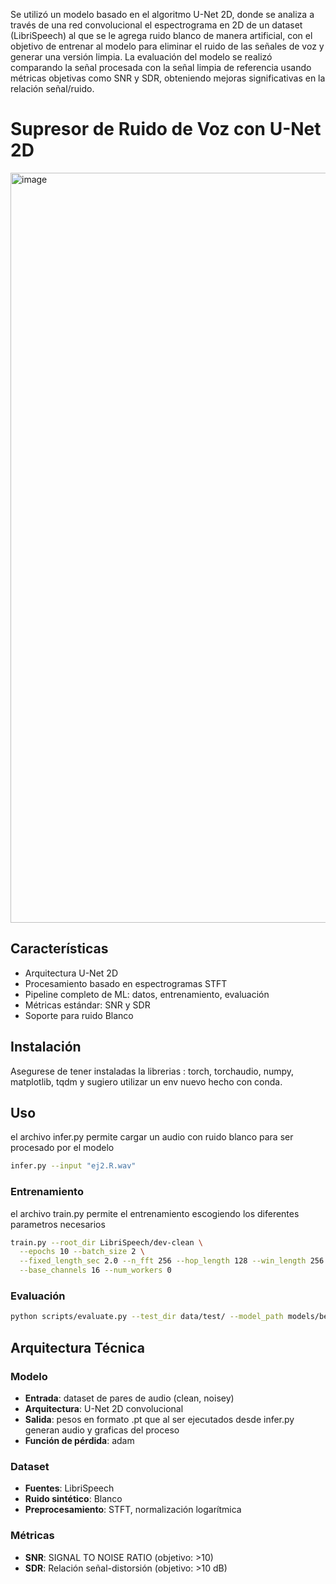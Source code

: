 Se utilizó un modelo basado en el algoritmo U-Net 2D, donde se analiza a través de una red convolucional el espectrograma en 2D de un dataset (LibriSpeech) al que se le agrega ruido blanco de manera artificial, con el objetivo de entrenar al modelo para eliminar el ruido de las señales de voz y generar una versión limpia. La evaluación del modelo se realizó comparando la señal procesada con la señal limpia de referencia usando métricas objetivas como SNR y SDR, obteniendo mejoras significativas en la relación señal/ruido.
# Supresor de Ruido de Voz con U-Net 2D
<img width="2100" height="1200" alt="image" src="https://github.com/user-attachments/assets/0b25b76c-a7eb-48db-8c4e-682e149e3fbe" />


## Características

- Arquitectura U-Net 2D 
- Procesamiento basado en espectrogramas STFT
- Pipeline completo de ML: datos, entrenamiento, evaluación
- Métricas estándar: SNR y SDR
- Soporte para ruido Blanco

## Instalación

Asegurese de tener instaladas la librerias : torch, torchaudio, numpy, matplotlib, tqdm
y sugiero utilizar un env nuevo hecho con conda.



## Uso
el archivo infer.py permite cargar un audio con ruido blanco para ser procesado por el modelo

```bash
infer.py --input "ej2.R.wav"
```

### Entrenamiento
el archivo train.py permite el entrenamiento escogiendo los diferentes parametros necesarios
```bash
train.py --root_dir LibriSpeech/dev-clean \
  --epochs 10 --batch_size 2 \
  --fixed_length_sec 2.0 --n_fft 256 --hop_length 128 --win_length 256 \
  --base_channels 16 --num_workers 0
```

### Evaluación
```bash
python scripts/evaluate.py --test_dir data/test/ --model_path models/best_model.pth
```

## Arquitectura Técnica

### Modelo
- **Entrada**:  dataset de pares de audio (clean, noisey)
- **Arquitectura**: U-Net 2D convolucional
- **Salida**: pesos en formato .pt que al ser ejecutados desde infer.py generan audio y graficas del proceso
- **Función de pérdida**: adam

### Dataset
- **Fuentes**: LibriSpeech
- **Ruido sintético**: Blanco
- **Preprocesamiento**: STFT, normalización logarítmica

### Métricas
- **SNR**: SIGNAL TO NOISE RATIO (objetivo: >10)
- **SDR**: Relación señal-distorsión (objetivo: >10 dB)
